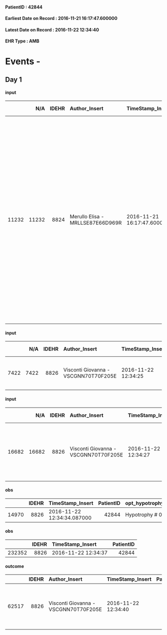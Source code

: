 
#### PatientID : 42844
#### Earliest Date on Record : 2016-11-21 16:17:47.600000
#### Latest Date on Record : 2016-11-22 12:34:40
#### EHR Type : AMB

# Events - 

## Day 1

#### input
|       |    N/A |   IDEHR | Author_Insert                    | TimeStamp_Insert           | EHRType   |   PatientID |   IDDigitalSignDocument | persone_vicine   |   Unnamed: 0_x.1 |   IDANAMNESI_SOCIALE | Patient    | FamigliaAltro   | Paziente_T   | FamigliaAltro_T   |   Non_Rilevabile_x.1 | Note_Non_Rilevabile_x.1   | opt_Problemi   | Note_I                                                                                                                                                                    | ds_note_timori                                                                                              | chk_contr_sintomi   | opt_paziente_a   | opt_famiglia_a   | opt_adeguatezza   | ds_note_ad                                                                                              | opt_paziente_solo   | ds_note_con                                                                                                                                                                                                                                        | opt_presente_assente   | Presenza_minori   | ds_familiari_coinv   | opt_necessario   | opt_presente   | opt_risorse_ec   | opt_paziente_psi   | opt_Ins_vol   | ds_note_prio                                                                                                                                                                                                                                                                                                                                                | opt_paziente_ad   | opt_caregiver_ad   | opt_esenzione   | opt_inv_civile   |   invalidita_perc |   ds_codice_es | Needs     | Domestic partnership   | opt_disponibilita_f   | opt_indennita_acc   | opt_legge   | opt_famiglia_psi   | opt_disponibilit_paz   |
|------:|-------:|--------:|:---------------------------------|:---------------------------|:----------|------------:|------------------------:|:-----------------|-----------------:|---------------------:|:-----------|:----------------|:-------------|:------------------|---------------------:|:--------------------------|:---------------|:--------------------------------------------------------------------------------------------------------------------------------------------------------------------------|:------------------------------------------------------------------------------------------------------------|:--------------------|:-----------------|:-----------------|:------------------|:--------------------------------------------------------------------------------------------------------|:--------------------|:---------------------------------------------------------------------------------------------------------------------------------------------------------------------------------------------------------------------------------------------------|:-----------------------|:------------------|:---------------------|:-----------------|:---------------|:-----------------|:-------------------|:--------------|:------------------------------------------------------------------------------------------------------------------------------------------------------------------------------------------------------------------------------------------------------------------------------------------------------------------------------------------------------------|:------------------|:-------------------|:----------------|:-----------------|------------------:|---------------:|:----------|:-----------------------|:----------------------|:--------------------|:------------|:-------------------|:-----------------------|
| 11232 |  11232 |    8824 | Merullo Elisa - MRLLSE87E66D969R | 2016-11-21 16:17:47.600000 | AMB       |       42844 |                  559027 | N/A              |             4661 |                 3019 | Parziale#2 | Si#1            | No#0         | Si#1              |                    0 | NR                        | No#0           | Pz sapeva della diagnosi ma non della nuova recidiva e della patologia. Figlia centrata ma confusa rispetto al quadro clinico della mamma: spaesata rispetto a cosa fare. | La famiglia vorrebbe il controllo dei sintomi. Figlia spaventata su cosa fare e su quale servizio attivare. | controllo sintomi#0 | Indefinite#2     | Congruenti#1     | No#0              | Non √® presente una famiglia numerosa e disponibile. Unica risorsa la figlia Tiziana che vive a Belluno | No#0                | La pz vive con il marito. Presenti due figlie che abitano fuori casa: la figlia Tiziana vive a Belluno ma √® la persona pi√π disponibile e presente per la pz.; la seconda figlia poco presente. Non permangono grandi rapporti tra le due sorelle | Assente#0              | No#0              | figlia Tiziana       | Si#1             | No#0           | Adeguate#1       | No#0               | No#0          | Il bisogno espresso √® a livello clinico assistenziale. Spiegata la nostra assistenza ed il senso. Ho spiegato alla figlia Tiziana che considerato il quadro non chiaro della mamma sarebbe meglio far fare una valutazione da parte del nostro medico per capire meglio la strada da percorrere. Si programma valutazione per 22/11 con Dott.ssa Visconti. | Parziale#1        | Totale#2           | Si#1            | Si#1             |               100 |             48 | Clinici#0 | Coniuge/Convivente#0   | Si#1                  | Si#1                | Si#1        | No#0               | Da verificare#2        |

#### input
|      |    N/A |   IDEHR | Author_Insert                        | TimeStamp_Insert    |   IDAccess | EHRType   |   PatientID |   IDDigitalSignDocument | persone_vicine   |   Unnamed: 0_y |   IDANAMNESI_MED |   Non_Rilevabile_y | Note_Non_Rilevabile_y   | diagnosis                              |
|-----:|-------:|--------:|:-------------------------------------|:--------------------|-----------:|:----------|------------:|------------------------:|:-----------------|---------------:|-----------------:|-------------------:|:------------------------|:---------------------------------------|
| 7422 |   7422 |    8826 | Visconti Giovanna - VSCGNN70T70F205E | 2016-11-22 12:34:25 |      54377 | AMB       |       42844 |                  559968 | N/A              |           9022 |             5473 |                  0 | NR                      | A 36 aa diagnosi di sclerosi multipla. |

#### input
|       |    N/A |   IDEHR | Author_Insert                        | TimeStamp_Insert    |   IDAccess | EHRType   |   PatientID |   IDDigitalSignDocument | persone_vicine   |   Unnamed: 0_y.1 |   IDDIAGNOSI_ICD |   Non_Rilevabile_y.1 | Note_Non_Rilevabile_y.1   | I_ICD                                                                              | II_ICD                                               | III_ICD                      | IV_ICD                                                            | I_Anno   |
|------:|-------:|--------:|:-------------------------------------|:--------------------|-----------:|:----------|------------:|------------------------:|:-----------------|-----------------:|-----------------:|---------------------:|:--------------------------|:-----------------------------------------------------------------------------------|:-----------------------------------------------------|:-----------------------------|:------------------------------------------------------------------|:---------|
| 16682 |  16682 |    8826 | Visconti Giovanna - VSCGNN70T70F205E | 2016-11-22 12:34:27 |      54377 | AMB       |       42844 |                  559969 | N/A              |             2243 |             2243 |                    0 | NR                        | 1748 - Tumori maligni della altre sedi specificate della mammella della donna#2091 | 19881 - Tumori maligni secondari della mammella#2165 | 340 - Sclerosi multipla#2327 | 41519 - Altre forme di embolia polmonare e infarto polmonare#2578 | 2000#40  |

#### obs
|       |   IDEHR | TimeStamp_Insert           |   PatientID | opt_hypotrophy   | asthenia     | dyspnoea   | body_temp    | agitation_behavior_freq   | mood        | cognitive_state       |
|------:|--------:|:---------------------------|------------:|:-----------------|:-------------|:-----------|:-------------|:--------------------------|:------------|:----------------------|
| 14970 |    8826 | 2016-11-22 12:34:34.087000 |       42844 | Hypotrophy # 0   | Moderate # 2 | No # 0     | Apyrexia # 0 | quiet # 0                 | Apathy # 00 | confused at times 0 # |

#### obs
|        |   IDEHR | TimeStamp_Insert    |   PatientID |
|-------:|--------:|:--------------------|------------:|
| 232352 |    8826 | 2016-11-22 12:34:37 |       42844 |

#### outcome
|       |   IDEHR | Author_Insert                        | TimeStamp_Insert    |   PatientID |   IDDigitalSignDocument |   IDPAI_VIDAS | opt_problem                                                |   opt_problem_num | opt_obiettivo                                                       |   opt_obiettivo_num | ds_note                                      | opt_stato_problema   |   opt_stato_problema_num | opt_interventi                                                                       |   opt_interventi_num |
|------:|--------:|:-------------------------------------|:--------------------|------------:|------------------------:|--------------:|:-----------------------------------------------------------|------------------:|:--------------------------------------------------------------------|--------------------:|:---------------------------------------------|:---------------------|-------------------------:|:-------------------------------------------------------------------------------------|---------------------:|
| 62517 |    8826 | Visconti Giovanna - VSCGNN70T70F205E | 2016-11-22 12:34:40 |       42844 |                  559973 |         64661 | Impaired mobility † / limitation of physical movement # 27 |                 1 | Minimize the possibility of injuries. If present, maintain QoL # 47 |                   4 | ongoing physical therapist activation by ASL | Open Problem # 1     |                        1 | Enabling professionals - Request professionals on / external services to Vidas # 338 |                    4 |


